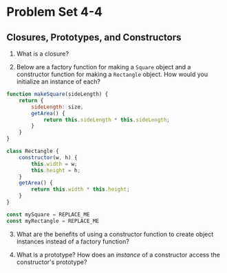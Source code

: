 # Problem Set 4-4

## Closures, Prototypes, and Constructors

1. What is a closure?

2. Below are a factory function for making a `Square` object and a constructor function for making a `Rectangle` object. How would you initialize an instance of each?

```js
function makeSquare(sideLength) {
    return {
        sideLength: size,
        getArea() {
            return this.sideLength * this.sideLength;
        }
    }
}

class Rectangle {
    constructor(w, h) {
        this.width = w;
        this.height = h;
    }
    getArea() {
        return this.width * this.height;
    }
}

const mySquare = REPLACE_ME
const myRectangle = REPLACE_ME
```

3. What are the benefits of using a constructor function to create object instances instead of a factory function?

4. What is a prototype? How does an _instance_ of a constructor access the constructor's prototype?